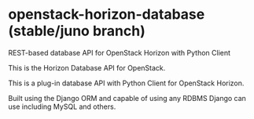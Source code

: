 openstack-horizon-database (stable/juno branch)
==========================

REST-based database API for OpenStack Horizon with Python Client

This is the Horizon Database API for OpenStack.

This is a plug-in database API with Python Client for OpenStack Horizon.

Built using the Django ORM and capable of using any RDBMS Django can use including MySQL and others.

